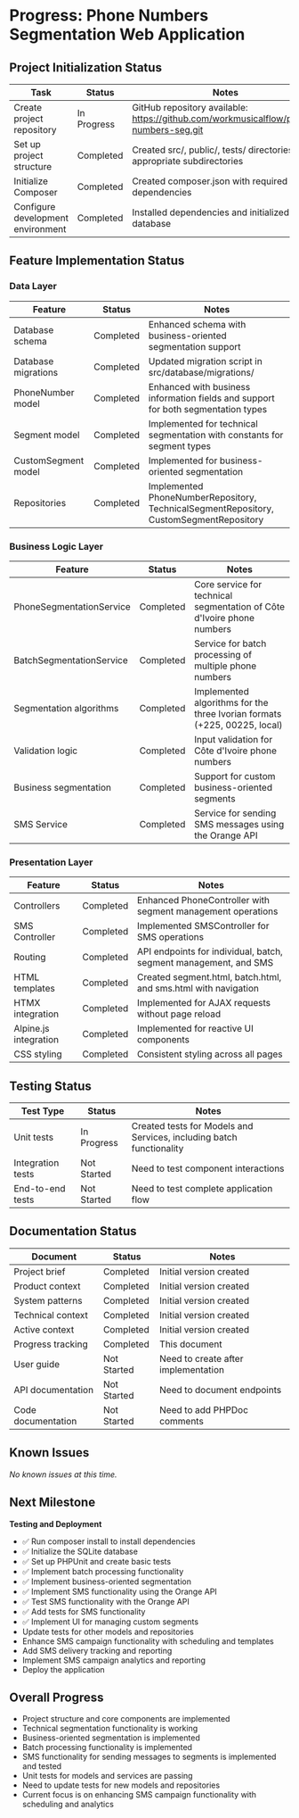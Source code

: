 # Progress: Phone Numbers Segmentation Web Application

## Project Initialization Status

| Task                              | Status      | Notes                                                                                 |
| --------------------------------- | ----------- | ------------------------------------------------------------------------------------- |
| Create project repository         | In Progress | GitHub repository available: https://github.com/workmusicalflow/phone-numbers-seg.git |
| Set up project structure          | Completed   | Created src/, public/, tests/ directories with appropriate subdirectories             |
| Initialize Composer               | Completed   | Created composer.json with required dependencies                                      |
| Configure development environment | Completed   | Installed dependencies and initialized the database                                   |

## Feature Implementation Status

### Data Layer

| Feature             | Status    | Notes                                                                                  |
| ------------------- | --------- | -------------------------------------------------------------------------------------- |
| Database schema     | Completed | Enhanced schema with business-oriented segmentation support                            |
| Database migrations | Completed | Updated migration script in src/database/migrations/                                   |
| PhoneNumber model   | Completed | Enhanced with business information fields and support for both segmentation types      |
| Segment model       | Completed | Implemented for technical segmentation with constants for segment types                |
| CustomSegment model | Completed | Implemented for business-oriented segmentation                                         |
| Repositories        | Completed | Implemented PhoneNumberRepository, TechnicalSegmentRepository, CustomSegmentRepository |

### Business Logic Layer

| Feature                  | Status    | Notes                                                                     |
| ------------------------ | --------- | ------------------------------------------------------------------------- |
| PhoneSegmentationService | Completed | Core service for technical segmentation of Côte d'Ivoire phone numbers    |
| BatchSegmentationService | Completed | Service for batch processing of multiple phone numbers                    |
| Segmentation algorithms  | Completed | Implemented algorithms for the three Ivorian formats (+225, 00225, local) |
| Validation logic         | Completed | Input validation for Côte d'Ivoire phone numbers                          |
| Business segmentation    | Completed | Support for custom business-oriented segments                             |
| SMS Service              | Completed | Service for sending SMS messages using the Orange API                     |

### Presentation Layer

| Feature               | Status    | Notes                                                            |
| --------------------- | --------- | ---------------------------------------------------------------- |
| Controllers           | Completed | Enhanced PhoneController with segment management operations      |
| SMS Controller        | Completed | Implemented SMSController for SMS operations                     |
| Routing               | Completed | API endpoints for individual, batch, segment management, and SMS |
| HTML templates        | Completed | Created segment.html, batch.html, and sms.html with navigation   |
| HTMX integration      | Completed | Implemented for AJAX requests without page reload                |
| Alpine.js integration | Completed | Implemented for reactive UI components                           |
| CSS styling           | Completed | Consistent styling across all pages                              |

## Testing Status

| Test Type         | Status      | Notes                                                                |
| ----------------- | ----------- | -------------------------------------------------------------------- |
| Unit tests        | In Progress | Created tests for Models and Services, including batch functionality |
| Integration tests | Not Started | Need to test component interactions                                  |
| End-to-end tests  | Not Started | Need to test complete application flow                               |

## Documentation Status

| Document           | Status      | Notes                               |
| ------------------ | ----------- | ----------------------------------- |
| Project brief      | Completed   | Initial version created             |
| Product context    | Completed   | Initial version created             |
| System patterns    | Completed   | Initial version created             |
| Technical context  | Completed   | Initial version created             |
| Active context     | Completed   | Initial version created             |
| Progress tracking  | Completed   | This document                       |
| User guide         | Not Started | Need to create after implementation |
| API documentation  | Not Started | Need to document endpoints          |
| Code documentation | Not Started | Need to add PHPDoc comments         |

## Known Issues

_No known issues at this time._

## Next Milestone

**Testing and Deployment**

- ✅ Run composer install to install dependencies
- ✅ Initialize the SQLite database
- ✅ Set up PHPUnit and create basic tests
- ✅ Implement batch processing functionality
- ✅ Implement business-oriented segmentation
- ✅ Implement SMS functionality using the Orange API
- ✅ Test SMS functionality with the Orange API
- ✅ Add tests for SMS functionality
- ✅ Implement UI for managing custom segments
- Update tests for other models and repositories
- Enhance SMS campaign functionality with scheduling and templates
- Add SMS delivery tracking and reporting
- Implement SMS campaign analytics and reporting
- Deploy the application

## Overall Progress

- Project structure and core components are implemented
- Technical segmentation functionality is working
- Business-oriented segmentation is implemented
- Batch processing functionality is implemented
- SMS functionality for sending messages to segments is implemented and tested
- Unit tests for models and services are passing
- Need to update tests for new models and repositories
- Current focus is on enhancing SMS campaign functionality with scheduling and analytics
